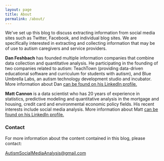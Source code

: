 ```yaml
---
layout: page
title: About
permalink: /about/
---
```


We've set up this blog to discuss extracting information from social media sites such as Twitter, Facebook, and individual blog sites.  We are specifically interested in extracting and collecting information that may be of use to autism caregivers and service providers.

**Dan Feshbach** has founded multiple information companies that combine data collection and quantitative analysis.  He participating in the founding of two companies related to autism:  TeachTown (providing data-driven educational software and curriculum for students with autism), and Blue Umbrella Labs, an autism technology development studio and incubator.  More information about Dan [can be found on his LinkedIn profile.](https://www.linkedin.com/in/danfeshbach)

**Matt Cannon** is a data scientist who has 20 years of experience in statistics, predictive modeling and quantitative analysis in the mortgage and housing, credit card and environmental economic policy fields.  His recent interests include social media analysis.  More information about Matt [can be found on his LinkedIn profile. ](https://www.linkedin.com/in/matthewjudecannon)

### Contact

For more information about the content contained in this blog, please contact:

[AutismSocialMediaAnalysis@gmail.com](mailto:AutismSocialMediaAnalysis@gmail.com)
